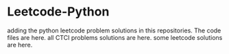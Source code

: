 # Leetcode-Python
adding the python leetcode problem solutions in this repositories. 
The code files are here.
all CTCI problems solutions are here.
some leetcode solutions are here.









































































































































































































































































































































































































































































































